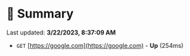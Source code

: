 # 📖 Summary
Last updated: **3/22/2023, 8:37:09 AM**

- `GET` [https://google.com](https://google.com) - **Up** (254ms)
